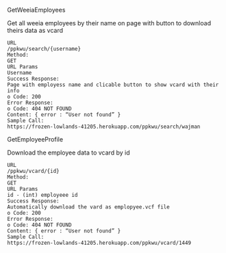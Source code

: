
GetWeeiaEmployees

Get all weeia employees by their name on page with button to download theirs data as vcard

    URL
    /ppkwu/search/{username}
    Method:
    GET
    URL Params
    Username
    Success Response:
    Page with employess name and clicable button to show vcard with their info
    o Code: 200
    Error Response:
    o Code: 404 NOT FOUND
    Content: { error : “User not found” }
    Sample Call:
    https://frozen-lowlands-41205.herokuapp.com/ppkwu/search/wajman

GetEmployeeProfile

Download the employee data to vcard by id

    URL
    /ppkwu/vcard/{id}
    Method:
    GET
    URL Params
    id - (int) employeee id
    Success Response:
    Automatically download the vard as emplopyee.vcf file
    o Code: 200
    Error Response:
    o Code: 404 NOT FOUND
    Content: { error : “User not found” }
    Sample Call:
    https://frozen-lowlands-41205.herokuapp.com/ppkwu/vcard/1449
